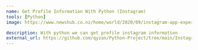 ```yaml
---
name: Get Profile Information With Python (Instagram)
tools: [Python]
image: https://www.newshub.co.nz/home/world/2020/09/instagram-app-experiencing-technical-issues-in-international-outage/_jcr_content/par/image.dynimg.1280.q75.jpg/v1600372736681/GETTY_INSTAGRAM_APP_1120.jpg 

description: With python we can get profile instagram information 
external_url: https://github.com/qyzan/Python-Project/tree/main/Instagram
---
```

